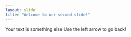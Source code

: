 ```yaml
---
layout: slide
title: "Welcome to our second slide!"
---
```

Your text is something else
Use the left arrow to go back!
